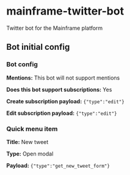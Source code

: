 # mainframe-twitter-bot
Twitter bot for the Mainframe platform

## Bot initial config

### Bot config
**Mentions:** This bot will not support mentions

**Does this bot support subscriptions:** Yes

**Create subscription payload:** `{"type":"edit"}`

**Edit subscription payload:** `{"type":"edit"}`

### Quick menu item

**Title:** New tweet

**Type:** Open modal

**Payload:** `{"type":"get_new_tweet_form"}`
